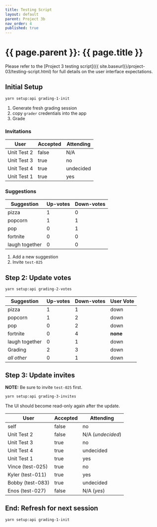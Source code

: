 ```yaml
---
title: Testing Script
layout: default
parent: Project 3b
nav_order: 4
published: true
---
```



# {{ page.parent }}: {{ page.title }}

Please refer to the 
[Project 3 testing script]({{ site.baseurl}}/project-03/testing-script.html)
for full details on the user interface expectations.

## Initial Setup

```bash
yarn setup:api grading-1-init
```

1. Generate fresh grading session
2. copy `grader` credentials into the app
3. Grade

### Invitations

| User          | Accepted | Attending  |
| ----------    | -------- | ---------- |
| Unit Test 2   | false    | N/A        |
| Unit Test 3   | true     | no         |
| Unit Test 4   | true     | undecided  |
| Unit Test 1   | true     | yes        |

### Suggestions

| Suggestion     | Up-votes | Down-votes |
| ----------     | -------- | ---------- |
| pizza          | 1        | 0          |
| popcorn        | 1        | 1          |
| pop            | 0        | 1          |
| fortnite       | 0        | 0          |
| laugh together | 0        | 0          |

1. Add a new suggestion
2. Invite `test-025`

## Step 2: Update votes

```bash
yarn setup:api grading-2-votes
```

| Suggestion     | Up-votes | Down-votes | User Vote |
| ----------     | -------- | ---------- | --------- |
| pizza          | 1        | 1          | down      |
| popcorn        | 1        | 2          | down      |
| pop            | 0        | 2          | down      |
| fortnite       | 0        | 4          | **none**  |
| laugh together | 0        | 1          | down      |
| Grading        | 2        | 3          | down      |
| *all other*    | 0        | 1          | down      |

## Step 3: Update invites

**NOTE:** Be sure to invite `test-025` first.

```bash
yarn setup:api grading-3-invites
```

The UI should become read-only again after the update.

| User             | Accepted | Attending         |
| ----------       | -------- | ----------        |
| self             | false    | no                |
| Unit Test 2      | false    | N/A (*undecided*) |
| Unit Test 3      | true     | no                |
| Unit Test 4      | true     | undecided         |
| Unit Test 1      | true     | yes               |
| Vince (test-025) | true     | no                |
| Kyler (test-011) | true     | yes               |
| Bobby (test-083) | true     | undecided         |
| Enos (test-027)  | false    | N/A (*yes*)       |


## End: Refresh for next session

```bash
yarn setup:api grading-1-init
```


